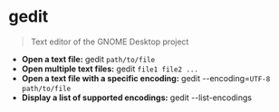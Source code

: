 # gedit
> Text editor of the GNOME Desktop project
- **Open a text file:**
gedit `path/to/file`
- **Open multiple text files:**
gedit `file1 file2 ...`
- **Open a text file with a specific encoding:**
gedit --encoding=`UTF-8` `path/to/file`
- **Display a list of supported encodings:**
gedit --list-encodings
